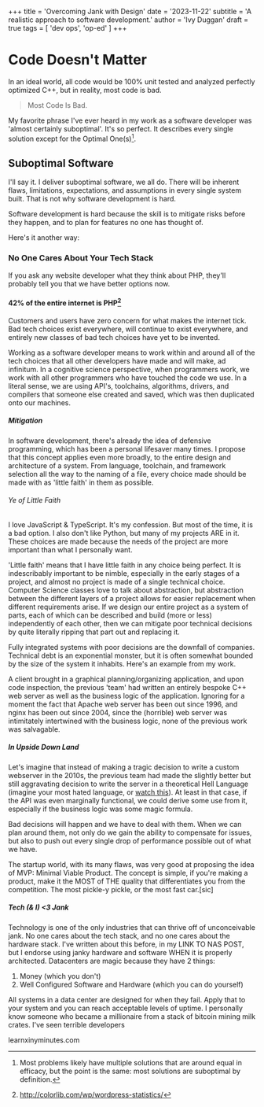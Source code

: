 +++
title = 'Overcoming Jank with Design'
date = '2023-11-22'
subtitle = 'A realistic approach to software development.'
author = 'Ivy Duggan'
draft = true
tags = [
  'dev ops',
  'op-ed'
]
+++

# Code Doesn't Matter

In an ideal world, all code would be 100% unit tested and analyzed perfectly optimized C++, but in reality, most code is bad.

>Most Code Is Bad.

My favorite phrase I've ever heard in my work as a software developer was 'almost certainly suboptimal'. It's so perfect. It describes every single solution except for the Optimal One(s)[^1].

## Suboptimal Software

I'll say it. I deliver suboptimal software, we all do. There will be inherent flaws, limitations, expectations, and assumptions in every single system built. That is not why software development is hard.

Software development is hard because the skill is to mitigate risks before they happen, and to plan for features no one has thought of.

Here's it another way:

### No One Cares About Your Tech Stack

If you ask any website developer what they think about PHP, they'll probably tell you that we have better options now.

#### 42% of the entire internet is PHP[^2]

Customers and users have zero concern for what makes the internet tick. Bad tech choices exist everywhere, will continue to exist everywhere, and entirely new classes of bad tech choices have yet to be invented.

Working as a software developer means to work within and around all of the tech choices that all other developers have made and will make, ad infinitum. In a cognitive science perspective, when programmers work, we work with all other programmers who have touched the code we use. In a literal sense, we are using API's, toolchains, algorithms, drivers, and compilers that someone else created and saved, which was then duplicated onto our machines.

##### Mitigation

In software development, there's already the idea of defensive programming, which has been a personal lifesaver many times. I propose that this concept applies even more broadly, to the entire design and architecture of a system. From language, toolchain, and framework selection all the way to the naming of a file, every choice made should be made with as 'little faith' in them as possible.

###### Ye of Little Faith

I love JavaScript & TypeScript. It's my confession. But most of the time, it is a bad option. I also don't like Python, but many of my projects ARE in it. These choices are made because the needs of the project are more important than what I personally want.

'Little faith' means that I have little faith in any choice being perfect. It is indescribably important to be nimble, especially in the early stages of a project, and almost no project is made of a single technical choice. Computer Science classes love to talk about abstraction, but abstraction between the different layers of a project allows for easier replacement when different requirements arise. If we design our entire project as a system of parts, each of which can be described and build (more or less) independently of each other, then we can mitigate poor technical decisions by quite literally ripping that part out and replacing it.

Fully integrated systems with poor decisions are the downfall of companies. Technical debt is an exponential monster, but it is often somewhat bounded by the size of the system it inhabits. Here's an example from my work.

A client brought in a graphical planning/organizing application, and upon code inspection, the previous 'team' had written an entirely bespoke C++ web server as well as the business logic of the application. Ignoring for a moment the fact that Apache web server has been out since 1996, and nginx has been out since 2004, since the (horrible) web server was intimitately intertwined with the business logic, none of the previous work was salvagable.

##### In Upside Down Land

Let's imagine that instead of making a tragic decision to write a custom webserver in the 2010s, the previous team had made the slightly better but still aggravating decision to write the server in a theoretical Hell Language (imagine your most hated language, or [watch this](https://www.youtube.com/watch?v=vcFBwt1nu2U)). At least in that case, if the API was even marginally functional, we could derive some use from it, especially if the business logic was some magic formula.

Bad decisions will happen and we have to deal with them. When we can plan around them, not only do we gain the ability to compensate for issues, but also to push out every single drop of performance possible out of what we have.

The startup world, with its many flaws, was very good at proposing the idea of MVP: Minimal Viable Product. The concept is simple, if you're making a product, make it the MOST of THE quality that differentiates you from the competition. The most pickle-y pickle, or the most fast car.[sic]

##### Tech (& I) <3 Jank

Technology is one of the only industries that can thrive off of unconceivable jank. No one cares about the tech stack, and no one cares about the hardware stack. I've written about this before, in my LINK TO NAS POST, but I endorse using janky hardware and software WHEN it is properly architected. Datacenters are magic because they have 2 things:

1. Money (which you don't)
1. Well Configured Software and Hardware (which you can do yourself)

All systems in a data center are designed for when they fail. Apply that to your system and you can reach acceptable levels of uptime. I personally know someone who became a millionaire from a stack of bitcoin mining milk crates. I've seen terrible developers 

learnxinyminutes.com

[^1]: Most problems likely have multiple solutions that are around equal in efficacy, but the point is the same: most solutions are suboptimal by definition.
[^2]: <http://colorlib.com/wp/wordpress-statistics/>
